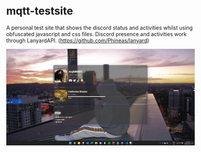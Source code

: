 # mqtt-testsite
 A personal test site that shows the discord status and activities whilst using obfuscated javascript and css files. Discord presence and activities work through LanyardAPI. (https://github.com/Phineas/lanyard)

![](preview%20img/readme%20preview.png)
